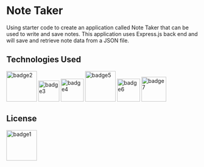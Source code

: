 <h1> Note Taker </h1>

Using starter code to create an application called Note Taker that can be used to write and save notes. This application uses Express.js back end and will save and retrieve note data from a JSON file. 

<h2> Technologies Used </h2>

<img width="80" alt="badge2" src="https://img.shields.io/badge/-JavaScript-blue">

<img width="55" alt="badge3" src="https://img.shields.io/badge/-HTML-red">

<img width="60" alt="badge4" src="https://img.shields.io/badge/-CSS-orange">

<img width="80" alt="badge5" src="https://img.shields.io/badge/-Package.Json-yellow">

<img width="60" alt="badge6" src="https://img.shields.io/badge/-Heroku-green">

<img width="65" alt="badge7" src="https://img.shields.io/badge/-Insomnia-brightgreen">



<h2> License </h2>
<img width="80" alt="badge1" src="https://img.shields.io/badge/License-MIT-lightgrey">

